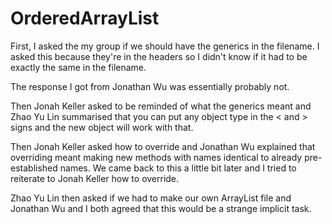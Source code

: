 # OrderedArrayList

First, I asked the my group if we should have the generics in the filename.
I asked this because they're in the headers so I didn't know if it had to be exactly the same in the filename.

The response I got from Jonathan Wu was essentially probably not.

Then Jonah Keller asked to be reminded of what the generics meant and Zhao Yu Lin summarised that you can put any object type in the < and > signs and the new object will work with that.

Then Jonah Keller asked how to override and Jonathan Wu explained that overriding meant making new methods with names identical to already pre-established names. We came back to this a little bit later and I tried to reiterate to Jonah Keller how to override.

Zhao Yu Lin then asked if we had to make our own ArrayList file and Jonathan Wu and I both agreed that this would be a strange implicit task.

